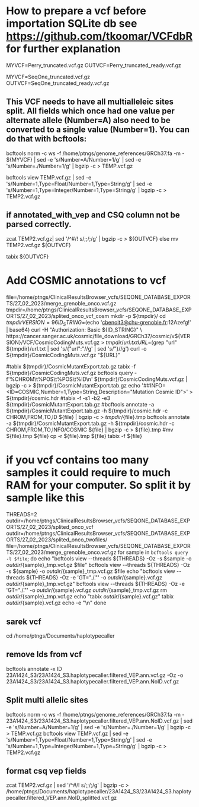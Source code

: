 # How to prepare a vcf before importation SQLite db see https://github.com/tkoomar/VCFdbR for further explanation

MYVCF=Perry_truncated.vcf.gz
OUTVCF=Perry_truncated_ready.vcf.gz

MYVCF=SeqOne_truncated.vcf.gz
OUTVCF=SeqOne_truncated_ready.vcf.gz

## This VCF needs to have all multialleleic sites split. All fields which once had one value per alternate allele (Number=A) also need to be converted to a single value (Number=1). You can do that with bcftools:

bcftools norm -c ws -f /home/ptngs/genome_references/GRCh37.fa -m - ${MYVCF} | sed -e 's/Number=A/Number=1/g' | sed -e 's/Number=\./Number=1/g' | bgzip -c > TEMP.vcf.gz

bcftools view TEMP.vcf.gz | sed -e 's/Number=1,Type=Float/Number=1,Type=String/g' |  sed -e 's/Number=1,Type=Integer/Number=1,Type=String/g' | bgzip -c > TEMP2.vcf.gz

## if annotated_with_vep and CSQ column not be parsed correctly.

zcat TEMP2.vcf.gz| sed '/^#/\! s/;;/;/g' | bgzip -c > ${OUTVCF}
else mv TEMP2.vcf.gz ${OUTVCF}

tabix ${OUTVCF}


# Add COSMIC annotations to vcf

file=/home/ptngs/ClinicalResultsBrowser_vcfs/SEQONE_DATABASE_EXPORTS/27_02_2023/merge_grenoble_onco.vcf.gz
tmpdir=/home/ptngs/ClinicalResultsBrowser_vcfs/SEQONE_DATABASE_EXPORTS/27_02_2023/splited_onco_vcf_cosm
mkdir -p ${tmpdir}/
cd ${tmpdir}
VERSION=96
ID_STRING=$(echo 'cbenoit3@chu-grenoble.fr:12Azefg!' | base64)
curl -H "Authorization: Basic ${ID_STRING}" \
https://cancer.sanger.ac.uk/cosmic/file_download/GRCh37/cosmic/v${VERSION}/VCF/CosmicCodingMuts.vcf.gz > ${tmpdir}/url.txt
URL=$(grep "url" ${tmpdir}/url.txt | sed 's/{"url":"//g' | sed 's/"}//g')
curl -o ${tmpdir}/CosmicCodingMuts.vcf.gz  "${URL}"

#tabix ${tmpdir}/CosmicMutantExport.tab.gz
tabix -f ${tmpdir}/CosmicCodingMuts.vcf.gz
bcftools query -f'%CHROM\t%POS\t%POS\t%ID\n' ${tmpdir}/CosmicCodingMuts.vcf.gz | bgzip -c > ${tmpdir}/CosmicMutantExport.tab.gz 
echo '##INFO=<ID=COSMIC,Number=1,Type=String,Description="Mutation Cosmic ID">' > ${tmpdir}/cosmic.hdr
#tabix -f -s1 -b2 -e3 ${tmpdir}/CosmicMutantExport.tab.gz
#bcftools annotate -a ${tmpdir}/CosmicMutantExport.tab.gz  -h ${tmpdir}/cosmic.hdr -c CHROM,FROM,TO,ID ${file} | bgzip -c > ${tmpdir}/${file}.tmp
bcftools annotate -a ${tmpdir}/CosmicMutantExport.tab.gz  -h ${tmpdir}/cosmic.hdr -c CHROM,FROM,TO,INFO/COSMIC ${file} | bgzip -c > ${file}.tmp
#mv ${file}.tmp ${file}
cp -r ${file}.tmp ${file}
tabix -f ${file}

# if you vcf contains too many samples it could require to much RAM for your computer. So split it by sample like this
THREADS=2
outdir=/home/ptngs/ClinicalResultsBrowser_vcfs/SEQONE_DATABASE_EXPORTS/27_02_2023/splited_onco_vcf
outdir=/home/ptngs/ClinicalResultsBrowser_vcfs/SEQONE_DATABASE_EXPORTS/27_02_2023/splited_onco_twofiles/
file=/home/ptngs/ClinicalResultsBrowser_vcfs/SEQONE_DATABASE_EXPORTS/27_02_2023/merge_grenoble_onco.vcf.gz
for sample in `bcftools query -l $file`; do
	echo "bcftools view --threads ${THREADS} -Oz -s $sample -o ${outdir}/${sample}_tmp.vcf.gz $file"
	bcftools view --threads ${THREADS} -Oz -s ${sample}  -o ${outdir}/${sample}_tmp.vcf.gz $file
	echo "bcftools view --threads ${THREADS} -Oz -e 'GT=\"./.\"' -o ${outdir}/${sample}.vcf.gz ${outdir}/${sample}_tmp.vcf.gz"
	bcftools view --threads ${THREADS} -Oz -e 'GT="./."' -o ${outdir}/${sample}.vcf.gz ${outdir}/${sample}_tmp.vcf.gz
	rm ${outdir}/${sample}_tmp.vcf.gz
	echo "tabix ${outdir}/${sample}.vcf.gz"
	tabix ${outdir}/${sample}.vcf.gz
	echo -e "\n"
done

## sarek vcf 


cd /home/ptngs/Documents/haplotypecaller

## remove Ids from vcf



bcftools annotate -x ID 23A1424_S3/23A1424_S3.haplotypecaller.filtered_VEP.ann.vcf.gz -Oz -o 23A1424_S3/23A1424_S3.haplotypecaller.filtered_VEP.ann.NoID.vcf.gz

## Split multi allelic sites
bcftools norm -c ws -f /home/ptngs/genome_references/GRCh37.fa -m - 23A1424_S3/23A1424_S3.haplotypecaller.filtered_VEP.ann.NoID.vcf.gz | sed -e 's/Number=A/Number=1/g' | sed -e 's/Number=\./Number=1/g' | bgzip -c > TEMP.vcf.gz
bcftools view TEMP.vcf.gz | sed -e 's/Number=1,Type=Float/Number=1,Type=String/g' |  sed -e 's/Number=1,Type=Integer/Number=1,Type=String/g' | bgzip -c > TEMP2.vcf.gz

## format csq vep fields
zcat TEMP2.vcf.gz | sed '/^#/\! s/;;/;/g' | bgzip -c > /home/ptngs/Documents/haplotypecaller/23A1424_S3/23A1424_S3.haplotypecaller.filtered_VEP.ann.NoID_splitted.vcf.gz
```